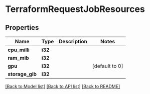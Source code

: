 # TerraformRequestJobResources

## Properties

Name | Type | Description | Notes
------------ | ------------- | ------------- | -------------
**cpu_milli** | **i32** |  | 
**ram_mib** | **i32** |  | 
**gpu** | **i32** |  | [default to 0]
**storage_gib** | **i32** |  | 

[[Back to Model list]](../README.md#documentation-for-models) [[Back to API list]](../README.md#documentation-for-api-endpoints) [[Back to README]](../README.md)


